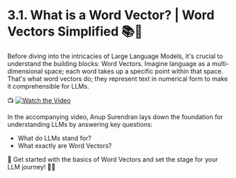 # 3.1. What is a Word Vector? | Word Vectors Simplified 📚🎥

Before diving into the intricacies of Large Language Models, it's crucial to understand the building blocks: Word Vectors. Imagine language as a multi-dimensional space; each word takes up a specific point within that space. That's what word vectors do; they represent text in numerical form to make it comprehensible for LLMs.

📺 [![Watch the Video](https://img.youtube.com/vi/xkPzelcmuDk/0.jpg)](https://youtu.be/xkPzelcmuDk)

In the accompanying video, Anup Surendran lays down the foundation for understanding LLMs by answering key questions:

- What do LLMs stand for?
- What exactly are Word Vectors?

🚀 Get started with the basics of Word Vectors and set the stage for your LLM journey! 🌟📝
